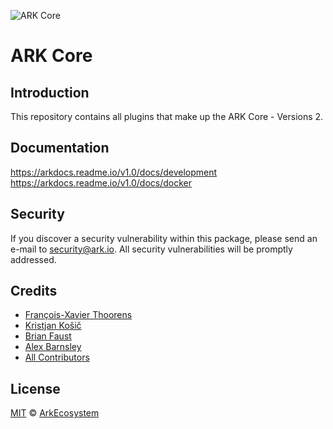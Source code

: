 ![ARK Core](https://i.imgur.com/1aP6F2o.png)

# ARK Core

## Introduction

This repository contains all plugins that make up the ARK Core - Versions 2.

## Documentation

https://arkdocs.readme.io/v1.0/docs/development
https://arkdocs.readme.io/v1.0/docs/docker

## Security

If you discover a security vulnerability within this package, please send an e-mail to security@ark.io. All security vulnerabilities will be promptly addressed.

## Credits

- [François-Xavier Thoorens](https://github.com/fix)
- [Kristjan Košič](https://github.com/kristjank)
- [Brian Faust](https://github.com/faustbrian)
- [Alex Barnsley](https://github.com/alexbarnsley)
- [All Contributors](../../../../contributors)

## License

[MIT](LICENSE) © [ArkEcosystem](https://ark.io)
